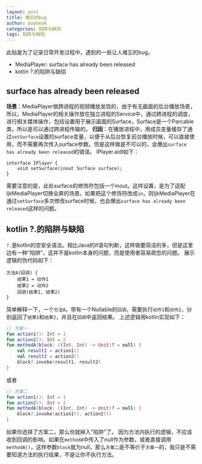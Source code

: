 ```yaml
---
layout: post
title: 难忘的bug
author: boybeak
categories: 陷阱与缺陷
tags: 陷阱与缺陷
---
```


此贴是为了记录日常开发过程中，遇到的一些让人难忘的bug。
* MediaPlayer: surface has already been released
* kotlin ?.的陷阱与缺陷

## surface has already been released
**场景**：MediaPlayer做跨进程的视频播放发现的，由于有无画面的后台播放场景，所以，MediaPlayer的相关操作放在独立进程的Service中，通过跨进程的调度，进行相关媒体操作，包括设置用于展示画面的Surface，Surface是一个Parcable类，所以是可以通过跨进程传输的。
**归因**：在播放进程中，用成员变量缓存了通过`setSurface`设置的surface变量，以便于从后台恢复前台播放时候，可以直接使用，而不需要再次传入surface参数。但是这样做是不可以的，会爆出`surface has already been released`的错误。
IPlayer.aidl如下：
```aidl
interface IPlayer {
    void setSurface(inout Surface surface);
}
```
需要注意的是，此处surface的修饰符包括一个inout。这样设置，是为了适配IjkMediaPlayer切换全屏的场景。如果把这个修饰符改成`in`，则IjkMediaPlayer在通过`setSurface`多次修改surface时候，也会爆出`surface has already been released`这样的问题。

## kotlin ?.的陷阱与缺陷
`?.`是kotlin的空安全语法。相比Java的if语句判断，这样做要简洁的多，但是这里边有一种“陷阱”，这并不是kotlin本身的问题，而是使用者容易疏忽的问题。
展示逻辑的伪代码如下：
```
方法A(回调) {
    结果1 = 动作1
    结果2 = 动作2
    回调(结果1, 结果2)
}
```
简单解释一下，一个`方法A`，带有一个Nullable的`回调`，需要执行`动作1`和`动作2`，分别返回了`结果1`和`结果2`，并且在`回调`中返回结果。
上述逻辑用kotlin实现如下：
```kotlin
// 方案一
fun action1(): Int = 1
fun action2(): Int = 2
fun methodA(block: ((Int, Int) -> Unit)? = null) {
    val result1 = action1()
    val result2 = action2()
    block?.invoke(result1, result2)
}
```
或者
```kotlin
// 方案二
fun action1(): Int = 1
fun action2(): Int = 2
fun methodA(block: ((Int, Int) -> Unit)? = null) {
    block?.invoke(action1(), action2())
}
```
如果你选择了方案二，那么你就掉入"陷阱"了。
因为方法内执行的逻辑，不应该收到回调的影响。如果在`methodA`中传入了null作为参数，或者直接调用`methodA()`，这样参数`block`就为null，那么`方案二`是不等价于`方案一`的，我只是不需要知道方法的执行结果，不是让你不执行方法。